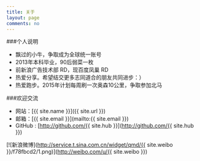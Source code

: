 ```yaml
---
title: 关于
layout: page
comments: no
---
```


###个人说明

* 飘过的小牛，争取成为全球统一账号
* 2013年本科毕业，90后弱菜一枚
* 前新浪广告技术部 RD，现百度凤巢 RD
* 热爱分享。希望结交更多志同道合的朋友共同进步：）
* 热爱跑步。2015年计划每周刷一次奥森10公里，争取参加北马

###欢迎交流

* 网站：[{{ site.name }}]({{ site.url }})
* 邮箱：[{{ site.email }}](mailto:{{ site.email }})
* GitHub : [http://github.com/{{ site.hub }}](http://github.com/{{ site.hub }})

[![新浪微博](http://service.t.sina.com.cn/widget/qmd/{{ site.weibo }}/f78fbcd2/1.png)](http://weibo.com/u/{{ site.weibo }})
